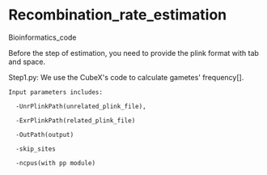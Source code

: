 # Recombination_rate_estimation
Bioinformatics_code

Before the step of estimation, you need to provide the plink format with tab and space.


Step1.py: We use the CubeX's code to calculate gametes' frequency[]. 

    Input parameters includes: 
  
      -UnrPlinkPath(unrelated_plink_file),
  
      -ExrPlinkPath(related_plink_file)
  
      -OutPath(output)
    
      -skip_sites
  
      -ncpus(with pp module)
